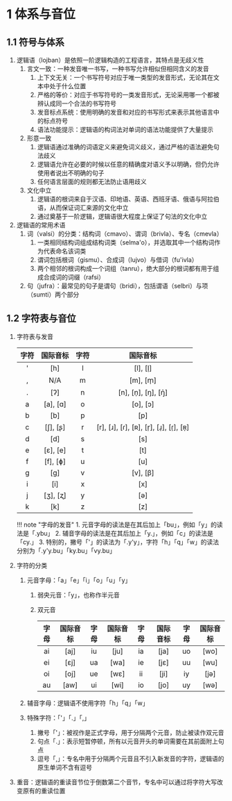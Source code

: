 # 1 体系与音位

## 1.1 符号与体系
1. 逻辑语（lojban）是依照一阶逻辑构造的工程语言，其特点是无歧义性
    1. 言文一致：一种发音唯一书写，一种书写允许相似但相同含义的发音
        1. 上下文无关：一个书写符号对应于唯一类型的发音形式，无论其在文本中处于什么位置
        2. 严格的等价：对应于书写符号的一类发音形式，无论采用哪一个都被辨认成同一个合法的书写符号
        3. 发音标点系统：使用明确的发音和对应的书写形式来表示其他语言中的标点符号
        4. 语法功能提示：逻辑语的构词法对单词的语法功能提供了大量提示
    2. 形意一致
        1. 逻辑语通过准确的词语定义来避免词义歧义，通过严格的语法避免句法歧义
        2. 逻辑语允许在必要的时候以任意的精确度对语义予以明确，但仍允许使用者说出不明确的句子
        3. 任何语言层面的规则都无法防止语用歧义
    3. 文化中立
        1. 逻辑语的根词来自于汉语、印地语、英语、西班牙语、俄语与阿拉伯语，从而保证词汇来源的文化中立
        2. 通过奠基于一阶逻辑，逻辑语很大程度上保证了句法的文化中立
2. 逻辑语的常用术语
    1. 词（valsi）的分类：结构词（cmavo）、谓词（brivla）、专名（cmevla）
        1. 一类相同结构词组成结构词类（selma'o），并选取其中一个结构词作为代表命名该词类
        2. 谓词包括根词（gismu）、合成词（lujvo）与借词（fu'ivla）
        3. 两个相邻的根词构成一个词组（tanru），绝大部分的根词都有用于组成合成词的词缀（rafsi）
    2. 句（jufra）：最常见的句子是谓句（bridi），包括谓语（selbri）与项（sumti）两个部分

## 1.2 字符表与音位
1. 字符表与发音

    <div class="text-table">

    | 字符  | 国际音标 | 字符  |                国际音标                |
    | :---: | :------: | :---: | :------------------------------------: |
    |   '   |   [h]    |   l   |                [l], [l̩]                |
    |   ,   |   N/A    |   m   |                [m], [m̩]                |
    |   .   |   [ʔ]    |   n   |           [n], [n̩], [ŋ], [ŋ̍]           |
    |   a   | [a], [ɑ] |   o   |                [o], [ɔ]                |
    |   b   |   [b]    |   p   |                  [p]                   |
    |   c   | [ʃ], [ʂ] |   r   | [r], [ɹ], [ɾ], [ʀ], [r̩], [ɹ̩], [ɾ̩], [ʀ̩] |
    |   d   |   [d]    |   s   |                  [s]                   |
    |   e   | [ɛ], [e] |   t   |                  [t]                   |
    |   f   | [f], [ɸ] |   u   |                  [u]                   |
    |   g   |   [ɡ]    |   v   |                [v], [β]                |
    |   i   |   [i]    |   x   |                  [x]                   |
    |   j   | [ʒ], [ʐ] |   y   |                  [ə]                   |
    |   k   |   [k]    |   z   |                  [z]                   |

    </div>

    !!! note "字母的发音"
        1. 元音字母的读法是在其后加上「bu」，例如「y」的读法是「.ybu」
        2. 辅音字母的读法是在其后加上「y.」，例如「c」的读法是「cy.」
        3. 特别的，撇号「'」的读法为「.y'y」，字符「h」「q」「w」的读法分别为「.y'y.bu」「ky.bu」「vy.bu」

2. 字符的分类
    1. 元音字母：「a」「e」「i」「o」「u」「y」
        1. 弱央元音：「y」，也称作半元音
        2. 双元音

            <div class="text-table">

            | 字母  | 国际音标 | 字母  | 国际音标 | 字母  | 国际音标 | 字母  | 国际音标 |
            | :---: | :------: | :---: | :------: | :---: | :------: | :---: | :------: |
            |  ai   |   [aj]   |  iu   |   [ju]   |  ia   |   [ja]   |  uo   |   [wo]   |
            |  ei   |   [ɛj]   |  ua   |   [wa]   |  ie   |   [jɛ]   |  uu   |   [wu]   |
            |  oi   |   [oj]   |  ue   |   [wɛ]   |  ii   |   [ji]   |  iy   |   [jə]   |
            |  au   |   [aw]   |  ui   |   [wi]   |  io   |   [jo]   |  uy   |   [wə]   |

            </div>

    2. 辅音字母：逻辑语不使用字符「h」「q」「w」
    3. 特殊字符：「'」「.」「,」
        1. 撇号「'」：被视作是正式字母，用于分隔两个元音，防止被读作双元音
        2. 句点「.」：表示短暂停顿，所有以元音开头的单词需要在其前面附上句点
        3. 逗号「,」：专名中用于分隔两个元音且不引入新发音的字符，逻辑语的原生单词不含有逗号

3. 重音：逻辑语的重读音节位于倒数第二个音节，专名中可以通过将字符大写改变原有的重读位置
